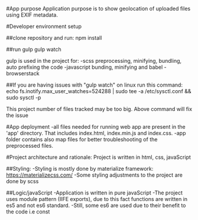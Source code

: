 


#App purpose
Application purpose is to show geolocation of uploaded files using EXIF metadata.


#Developer environment setup

##clone repository and run:
npm install

##run gulp
gulp watch

gulp is used in the project for:
-scss preprocessing, minifying, bundling, auto prefixing the code
-javascript bunding, minifying and babel
-browserstack

##If you are having issues with "gulp watch" on linux run this command:
    echo fs.inotify.max_user_watches=524288 | sudo tee -a /etc/sysctl.conf && sudo sysctl -p

This project number of files tracked may be too big. Above command will fix the issue





#App deployment
-all files needed for running web app are present in the 'app' directory. That includes index.html, index.min.js and index.css.
-app folder contains also map files for better troubleshooting of the preprocessed files.




#Project architecture and rationale:
Project is written in html, css, javaScript

##Styling:
-Styling is mostly done by materialize framework:
https://materializecss.com/
-Some styling adjustments to the project are done by scss


##Logic/javaScript
-Application is written in pure javaScript
-The project uses module pattern (IIFE exports), due to this fact functions are written in es5 and not es6 standard.
-Still, some es6 are used due to their benefit to the code i.e const